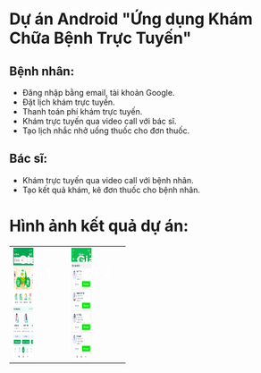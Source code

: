 # Dự án Android "Ứng dụng Khám Chữa Bệnh Trực Tuyến"

## Bệnh nhân:
- Đăng nhập bằng email, tài khoản Google.
- Đặt lịch khám trực tuyến.
- Thanh toán phí khám trực tuyến.
- Khám trực tuyến qua video call với bác sĩ.
- Tạo lịch nhắc nhở uống thuốc cho đơn thuốc.

## Bác sĩ:
- Khám trực tuyến qua video call với bệnh nhân.
- Tạo kết quả khám, kê đơn thuốc cho bệnh nhân.

# Hình ảnh kết quả dự án:
<table>
  <tr>
    <td style="width: 50%;">
      <div style="position: relative;">
        <div style="position: absolute; top: 10px; left: 10px; color: white; font-size: 20px; font-weight: bold;">
          Giao diện 1
        </div>
        <img src="docs/images/anh1.jpg" style="height: 200px; width: 40%;" />
      </div>
    </td>
    <td style="width: 50%;">
      <div style="position: relative;">
        <div style="position: absolute; top: 10px; left: 10px; color: white; font-size: 20px; font-weight: bold;">
          Giao diện 2
        </div>
        <img src="docs/images/anh2.png" style="height: 200px; width: 40%;" />
      </div>
    </td>
  </tr>
</table>










